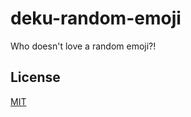 # deku-random-emoji

Who doesn't love a random emoji?!

## License

[MIT][license-url]

[license-url]: LICENSE
